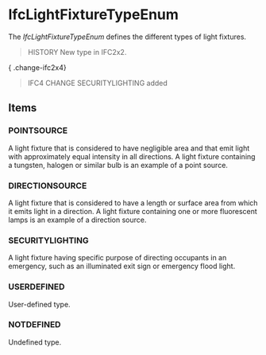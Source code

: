 # IfcLightFixtureTypeEnum

The _IfcLightFixtureTypeEnum_ defines the different types of light fixtures.

> HISTORY  New type in IFC2x2.

{ .change-ifc2x4}
> IFC4 CHANGE  SECURITYLIGHTING added

## Items

### POINTSOURCE
A light fixture that is considered to have negligible area and that emit light with approximately equal intensity in all directions.  A light fixture containing a tungsten, halogen or similar bulb is an example of a point source.

### DIRECTIONSOURCE
A light fixture that is considered to have a length or surface area from which it emits light in a direction. A light fixture containing one or more fluorescent lamps is an example of a direction source.

### SECURITYLIGHTING
A light fixture having specific purpose of directing occupants in an emergency, such as an illuminated exit sign or emergency flood light.

### USERDEFINED
User-defined type.

### NOTDEFINED
Undefined type.
